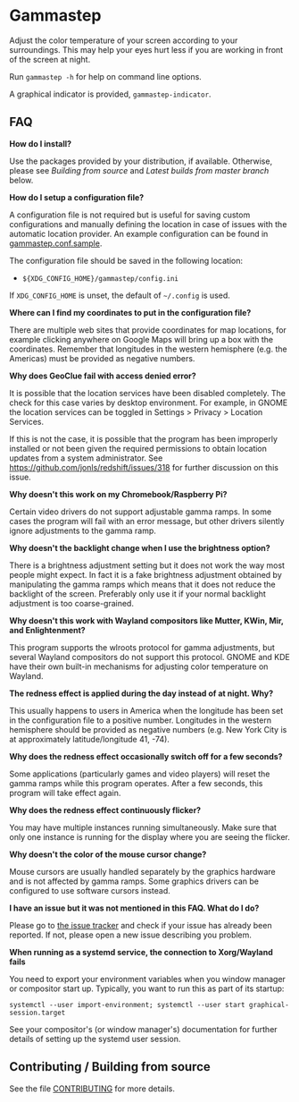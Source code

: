 Gammastep
========

Adjust the color temperature of your screen according to
your surroundings. This may help your eyes hurt less if you are
working in front of the screen at night.

Run `gammastep -h` for help on command line options.

A graphical indicator is provided, `gammastep-indicator`.

FAQ
---

**How do I install?**

Use the packages provided by your distribution, if available. Otherwise,
please see _Building from source_ and _Latest builds from master branch_ below.

**How do I setup a configuration file?**

A configuration file is not required but is useful for saving custom
configurations and manually defining the location in case of issues with the
automatic location provider. An example configuration can be found in
[gammastep.conf.sample](gammastep.conf.sample).

The configuration file should be saved in the following location:

- `${XDG_CONFIG_HOME}/gammastep/config.ini`

If `XDG_CONFIG_HOME` is unset, the default of `~/.config` is used.

**Where can I find my coordinates to put in the configuration file?**

There are multiple web sites that provide coordinates for map locations, for
example clicking anywhere on Google Maps will bring up a box with the
coordinates. Remember that longitudes in the western hemisphere (e.g. the
Americas) must be provided as negative numbers.

**Why does GeoClue fail with access denied error?**

It is possible that the location services have been disabled completely. The
check for this case varies by desktop environment. For example, in GNOME the
location services can be toggled in Settings > Privacy > Location Services.

If this is not the case, it is possible that the program has been improperly
installed or not been given the required permissions to obtain location
updates from a system administrator. See
https://github.com/jonls/redshift/issues/318 for further discussion on this
issue.

**Why doesn't this work on my Chromebook/Raspberry Pi?**

Certain video drivers do not support adjustable gamma ramps. In some cases
the program will fail with an error message, but other drivers silently ignore
adjustments to the gamma ramp.

**Why doesn't the backlight change when I use the brightness option?**

There is a brightness adjustment setting but it does not work the way most
people might expect. In fact it is a fake brightness adjustment obtained by
manipulating the gamma ramps which means that it does not reduce the backlight
of the screen. Preferably only use it if your normal backlight adjustment is
too coarse-grained.

**Why doesn't this work with Wayland compositors like Mutter, KWin, Mir, and
Enlightenment?**

This program supports the wlroots protocol for gamma adjustments,
but several Wayland compositors do not support this protocol.
GNOME and KDE have their own built-in mechanisms for adjusting color
temperature on Wayland.

**The redness effect is applied during the day instead of at night. Why?**

This usually happens to users in America when the longitude has been set in the
configuration file to a positive number. Longitudes in the western hemisphere
should be provided as negative numbers (e.g. New York City is at approximately
latitude/longitude 41, -74).

**Why does the redness effect occasionally switch off for a few seconds?**

Some applications (particularly games and video players) will reset the gamma
ramps while this program operates.
After a few seconds, this program will take effect again.

**Why does the redness effect continuously flicker?**

You may have multiple instances running simultaneously. Make sure
that only one instance is running for the display where you are seeing the
flicker.

**Why doesn't the color of the mouse cursor change?**

Mouse cursors are usually handled separately by the graphics hardware and is
not affected by gamma ramps. Some graphics drivers can be configured to use
software cursors instead.

**I have an issue but it was not mentioned in this FAQ. What do I do?**

Please go to [the issue tracker](https://gitlab.com/chinstrap/gammastep/issues) and
check if your issue has already been reported. If not, please open a new issue
describing you problem.


**When running as a systemd service, the connection to Xorg/Wayland fails**

You need to export your environment variables when you window manager or
compositor start up. Typically, you want to run this as part of its startup:

    systemctl --user import-environment; systemctl --user start graphical-session.target

See your compositor's (or window manager's) documentation for further details
of setting up the systemd user session.

Contributing / Building from source
-----------------------------------

See the file [CONTRIBUTING](CONTRIBUTING.md) for more details.
